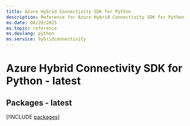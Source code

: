 ```yaml
---
title: Azure Hybrid Connectivity SDK for Python
description: Reference for Azure Hybrid Connectivity SDK for Python
ms.date: 08/20/2025
ms.topic: reference
ms.devlang: python
ms.service: hybridconnectivity
---
```

# Azure Hybrid Connectivity SDK for Python - latest
## Packages - latest
[!INCLUDE [packages](hybrid-connectivity-index.md)]